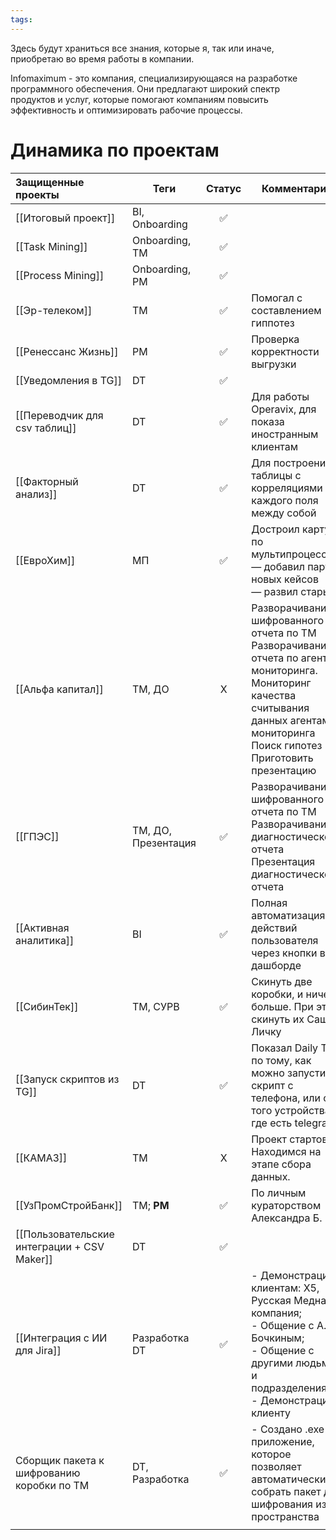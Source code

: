 ```yaml
---
tags:
---
```

Здесь будут храниться все знания, которые я, так или иначе, приобретаю во время работы в компании.

Infomaximum - это компания, специализирующаяся на разработке программного обеспечения. Они предлагают широкий спектр продуктов и услуг, которые помогают компаниям повысить эффективность и оптимизировать рабочие процессы.

# Динамика по проектам

| Защищенные проекты                          | Теги                | Статус | Комментарий                                                                                                                                                                                             |
| :------------------------------------------ | ------------------- | :----: | ------------------------------------------------------------------------------------------------------------------------------------------------------------------------------------------------------- |
| [[Итоговый проект]]                         | BI, Onboarding      |   ✅    |                                                                                                                                                                                                         |
| [[Task Mining]]                             | Onboarding, TM      |   ✅    |                                                                                                                                                                                                         |
| [[Process Mining]]                          | Onboarding, PM      |   ✅    |                                                                                                                                                                                                         |
| [[Эр-телеком]]                              | TM                  |   ✅    | Помогал с составлением гиппотез                                                                                                                                                                         |
| [[Ренессанс Жизнь]]                         | PM                  |   ✅    | Проверка корректности выгрузки                                                                                                                                                                          |
| [[Уведомления в TG]]                        | DT                  |   ✅    |                                                                                                                                                                                                         |
| [[Переводчик для csv таблиц]]               | DT                  |   ✅    | Для работы Operavix, для показа иностранным клиентам                                                                                                                                                    |
| [[Факторный анализ]]                        | DT                  |   ✅    | Для построения таблицы с корреляциями каждого поля между собой                                                                                                                                          |
| [[ЕвроХим]]                                 | МП                  |   ✅    | Достроил карту по мультипроцессу.  <br>— добавил пару новых кейсов  <br>— развил старые                                                                                                                 |
| [[Альфа капитал]]                           | TM, ДО              |   X    | Разворачивание шифрованного отчета по ТМ  <br>Разворачивание отчета по агентам мониторинга.  <br>Мониторинг качества считывания данных агентами мониторинга<br>Поиск гипотез<br>Приготовить презентацию |
| [[ГПЭС]]                                    | TM, ДО, Презентация |   ✅    | Разворачивание шифрованного отчета по ТМ  <br>Разворачивание диагностического отчета  <br>Презентация диагностического отчета                                                                           |
| [[Активная аналитика]]                      | BI                  |   ✅    | Полная автоматизация действий пользователя через кнопки в дашборде                                                                                                                                      |
| [[СибинТек]]                                | TM, СУРВ            |   ✅    | Скинуть две коробки, и ничего больше. При этом скинуть их Саше в Личку                                                                                                                                  |
| [[Запуск скриптов из TG]]                   | DT                  |   ✅    | Показал Daily Tips по тому, как можно запустить скрипт с телефона, или с того устройства, где есть telegram                                                                                             |
| [[КАМАЗ]]                                   | TM                  |   X    | Проект стартовал. Находимся на этапе сбора данных.                                                                                                                                                      |
| [[УзПромСтройБанк]]                         | TM; **PM**          |   ✅    | По личным кураторством Александра Б.                                                                                                                                                                    |
| [[Пользовательские интеграции + CSV Maker]] | DT                  |   ✅    |                                                                                                                                                                                                         |
| [[Интеграция с ИИ для Jira]]                | Разработка<br>DT    |   ✅    | - Демонстрация клиентам: Х5, Русская Медная компания;<br>- Общение с А. Бочкиным;<br>- Общение с другими людьми и подразделениями;<br>- Демонстрация клиенту                                            |
| Сборщик пакета к шифрованию коробки по ТМ   | DT, Разработка      |   ✅    | - Создано .exe  приложение, которое позволяет автоматически собрать пакет для шифрования из пространства                                                                                                |
|                                             |                     |        |                                                                                                                                                                                                         |
